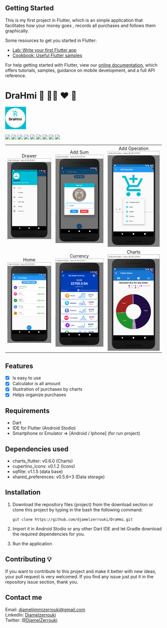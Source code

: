  ## Getting Started

This is my first project in Flutter, which is an  simple application that facilitates how your money goes , records all purchases and follows them graphically.

Some resources to get you started in Flutter:
- [Lab: Write your first Flutter app](https://flutter.dev/docs/get-started/codelab)
- [Cookbook: Useful Flutter samples](https://flutter.dev/docs/cookbook)

For help getting started with Flutter, view our
[online documentation](https://flutter.dev/docs), which offers tutorials,
samples, guidance on mobile development, and a full API reference.

# DraHmi :money_with_wings: :money_with_wings::money_with_wings: &hearts; 🚀
![](https://github.com/djamelzerrouki/DraHmi/blob/master/assets/captur/logo_drahmi.PNG)

![](https://img.shields.io/badge/Datr-100-green) ![](https://img.shields.io/badge/flutter-100-brightgreen) ![](https://img.shields.io/badge/sdk-flutter%20-yellowgreen) ![](https://img.shields.io/badge/cupertino__icons-%5E0.1.2-brightgreen) ![](https://img.shields.io/badge/sqflite-%5E1.1.5-brightgreen) ![](https://img.shields.io/badge/path__provider-%5E0.5.0%2B1-brightgreen) ![](https://img.shields.io/badge/charts__flutter-%5E0.6.0-brightgreen) ![](https://img.shields.io/badge/shared__preferences-%5E0.5.6%2B3-brightgreen) ![](https://img.shields.io/badge/flutter__sparkline-%5E0.1.0-brightgreen)



<div style="text-align: center">
    <table>
        <tr>
            <td style="text-align: center">
              Drawer
                    <img src="https://github.com/djamelzerrouki/DraHmi/blob/master/assets/captur/Capture1.PNG" width="300"/>
           </td>            
            <td style="text-align: center">   
             Add Sum
                      <img src="https://github.com/djamelzerrouki/DraHmi/blob/master/assets/captur/Capture2.PNG" width="300"/>
            </td>
            <td style="text-align: center">
                         Add Operation
                     <img src="https://github.com/djamelzerrouki/DraHmi/blob/master/assets/captur/Capture3.PNG" width="300"/>
           </td>
      </tr>
      <tr>
            <td style="text-align: center">
              Home
                     <img src="https://github.com/djamelzerrouki/DraHmi/blob/master/assets/captur/Capture4.PNG" width="300"/>
            </td>    
            </td>
            <td style="text-align: center">
              Currency
                     <img src="https://github.com/djamelzerrouki/DraHmi/blob/master/assets/captur/Capture5.PNG" width="300"/>
            </td>
            <td style="text-align: center">
              Charts
                     <img src="https://github.com/djamelzerrouki/DraHmi/blob/master/assets/captur/Capture6.PNG" width="300"/>
            </td> 
      </tr>
      
      
  </table>
  </div>



 ## Features
* [x] Is easy to use
* [x] Calculator is all amount
* [x] Illustration of purchases by charts 
* [x] Helps organize purchases
## Requirements
* Dart 
* IDE for Flutter (Android Stodio)
* Smartphone or Emulator  => [Android / Iphone] (for run  project) 
## Dependencies  used
* charts_flutter: v0.6.0 (Charts)
* cupertino_icons: v0.1.2 (Icons)
* sqflite: v1.1.5 (data base)
* shared_preferences: v0.5.6+3 (Data storage)

## Installation
1. Download the repository files (project) from the download section or clone this project by typing in the bash the following command:

       git clone https://github.com/djamelzerrouki/DraHmi.git
2. Import it in Android Stodio or any other Dart IDE and let Gradle download the required dependencies for you.
3. Run the application

## Contributing 💡
If you want to contribute to this project and make it better with new ideas, your pull request is very welcomed.
If you find any issue just put it in the repository issue section, thank you.

## Contact me
Email: djameljimmizerrouki@gmail.com  
LinkedIn: [Djamelzerrouki](https://www.linkedin.com/in/djamel-zerrouki-0785b6161/)  
Twitter: [@DjamelZerrouki](https://twitter.com/DjamelZerrouki5)
